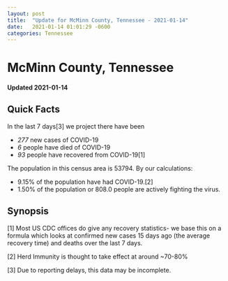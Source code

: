```yaml
---
layout: post
title:  "Update for McMinn County, Tennessee - 2021-01-14"
date:   2021-01-14 01:01:29 -0600
categories: Tennessee
---
```


# McMinn County, Tennessee
#### Updated 2021-01-14

## Quick Facts

In the last 7 days[3] we project there have been
- *277* new cases of COVID-19
- *6* people have died of COVID-19
- *93* people have recovered from COVID-19[1]

The population in this census area is 53794. By our calculations:
- 9.15% of the population have had COVID-19.[2]
- 1.50% of the population or 808.0 people are actively fighting the virus.

## Synopsis




[1] Most US CDC offices do give any recovery statistics- we base this on a formula which looks at confirmed new cases
15 days ago (the average recovery time) and deaths over the last 7 days.

[2] Herd Immunity is thought to take effect at around ~70-80%

[3] Due to reporting delays, this data may be incomplete.
 
    